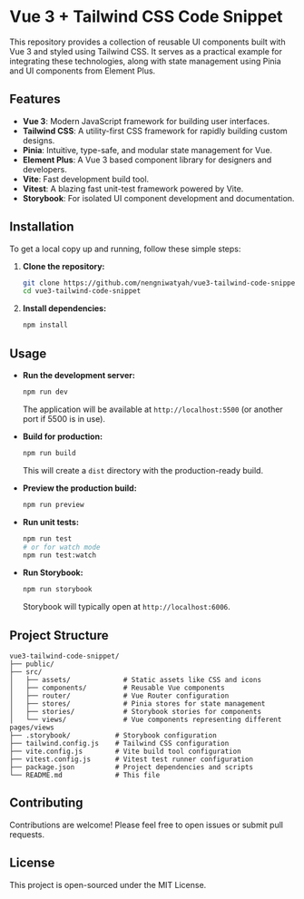 # Vue 3 + Tailwind CSS Code Snippet

This repository provides a collection of reusable UI components built with Vue 3 and styled using Tailwind CSS. It serves as a practical example for integrating these technologies, along with state management using Pinia and UI components from Element Plus.

## Features

*   **Vue 3**: Modern JavaScript framework for building user interfaces.
*   **Tailwind CSS**: A utility-first CSS framework for rapidly building custom designs.
*   **Pinia**: Intuitive, type-safe, and modular state management for Vue.
*   **Element Plus**: A Vue 3 based component library for designers and developers.
*   **Vite**: Fast development build tool.
*   **Vitest**: A blazing fast unit-test framework powered by Vite.
*   **Storybook**: For isolated UI component development and documentation.

## Installation

To get a local copy up and running, follow these simple steps:

1.  **Clone the repository:**

    ```bash
    git clone https://github.com/nengniwatyah/vue3-tailwind-code-snippet.git
    cd vue3-tailwind-code-snippet
    ```

2.  **Install dependencies:**

    ```bash
    npm install
    ```

## Usage

*   **Run the development server:**

    ```bash
    npm run dev
    ```

    The application will be available at `http://localhost:5500` (or another port if 5500 is in use).

*   **Build for production:**

    ```bash
    npm run build
    ```

    This will create a `dist` directory with the production-ready build.

*   **Preview the production build:**

    ```bash
    npm run preview
    ```

*   **Run unit tests:**

    ```bash
    npm run test
    # or for watch mode
    npm run test:watch
    ```

*   **Run Storybook:**

    ```bash
    npm run storybook
    ```

    Storybook will typically open at `http://localhost:6006`.

## Project Structure

```
vue3-tailwind-code-snippet/
├── public/
├── src/
│   ├── assets/             # Static assets like CSS and icons
│   ├── components/         # Reusable Vue components
│   ├── router/             # Vue Router configuration
│   ├── stores/             # Pinia stores for state management
│   ├── stories/            # Storybook stories for components
│   └── views/              # Vue components representing different pages/views
├── .storybook/           # Storybook configuration
├── tailwind.config.js    # Tailwind CSS configuration
├── vite.config.js        # Vite build tool configuration
├── vitest.config.js      # Vitest test runner configuration
├── package.json          # Project dependencies and scripts
└── README.md             # This file
```

## Contributing

Contributions are welcome! Please feel free to open issues or submit pull requests.

## License

This project is open-sourced under the MIT License.
